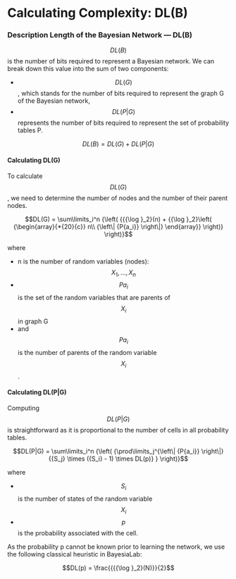 # Calculating Complexity: DL(B)

### Description Length of the Bayesian Network — DL(B)&#x20;

$$DL(B)$$ is the number of bits required to represent a Bayesian network. We can break down this value into the sum of two components:

* $$DL(G)$$, which stands for the number of bits required to represent the graph G of the Bayesian network,
* $$DL(P|G)$$ represents the number of bits required to represent the set of probability tables P.

$$DL(B) = DL(G) + DL(P|G)$$

#### Calculating DL(G)&#x20;

To calculate $$DL(G)$$, we need to determine the number of nodes and the number of their parent nodes.

$$DL(G) = \sum\limits_i^n {\left( {{{\log }_2}(n) + {{\log }_2}\left( {\begin{array}{*{20}{c}} n\\ {\left\| {P{a_i}} \right\|} \end{array}} \right)} \right)}$$

where

* n is the number of random variables (nodes): $${X_1},...,{X_n}$$
* $$P{a_i}$$ is the set of the random variables that are parents of $${X_i}$$ in graph G
* and $$P{a_i}$$ is the number of parents of the random variable $${X_i}$$.

#### Calculating DL(P|G)&#x20;

Computing $$DL(P|G)$$ is straightforward as it is proportional to the number of cells in all probability tables.

$$DL(P|G) = \sum\limits_i^n {\left( {\prod\limits_j^{\left\| {P{a_i}} \right\|} {{S_j} \times ({S_i} - 1) \times DL(p)} } \right)}$$

where

* $${{S}_{i}}$$ is the number of states of the random variable $${X_i}$$
* $$p$$ is the probability associated with the cell.

As the probability p cannot be known prior to learning the network, we use the following classical heuristic in BayesiaLab:

$$DL(p) = \frac{{{{\log }_2}(N)}}{2}$$
